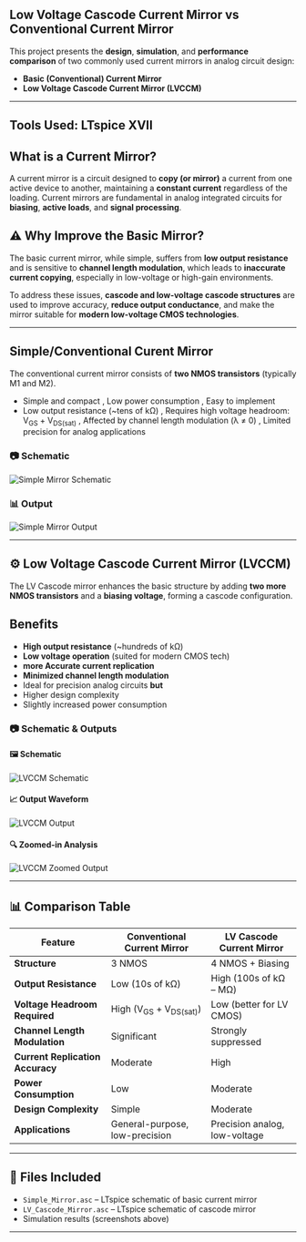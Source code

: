 ## Low Voltage Cascode Current Mirror vs Conventional Current Mirror

This project presents the **design**, **simulation**, and **performance comparison** of two commonly used current mirrors in analog circuit design:

- **Basic (Conventional) Current Mirror**
- **Low Voltage Cascode Current Mirror (LVCCM)**

---
  Tools Used: LTspice XVII
---

## What is a Current Mirror?
A current mirror is a circuit designed to **copy (or mirror)** a current from one active device to another, maintaining a **constant current** regardless of the loading. Current mirrors are fundamental in analog integrated circuits for **biasing**, **active loads**, and **signal processing**.

## ⚠ Why Improve the Basic Mirror?
The basic current mirror, while simple, suffers from **low output resistance** and is sensitive to **channel length modulation**, which leads to **inaccurate current copying**, especially in low-voltage or high-gain environments.

To address these issues, **cascode and low-voltage cascode structures** are used to improve accuracy, **reduce output conductance**, and make the mirror suitable for **modern low-voltage CMOS technologies**.

---

##  Simple/Conventional Curent Mirror

The conventional current mirror consists of **two NMOS transistors** (typically M1 and M2).
- Simple and compact
, Low power consumption
, Easy to implement
- Low output resistance (~tens of kΩ)
, Requires high voltage headroom: V<sub>GS</sub> + V<sub>DS(sat)</sub>
, Affected by channel length modulation (λ ≠ 0) ,
Limited precision for analog applications

### 📷 Schematic
![Simple Mirror Schematic](https://github.com/user-attachments/assets/3ae72718-4e3f-44d0-ad52-0d0654cdde01)

### 📊 Output
![Simple Mirror Output](https://github.com/user-attachments/assets/2ec1b732-8d0e-4806-aa48-2447b7e9586e)

---

## ⚙️ Low Voltage Cascode Current Mirror (LVCCM)

The LV Cascode mirror enhances the basic structure by adding **two more NMOS transistors** and a **biasing voltage**, forming a cascode configuration.

## Benefits
- **High output resistance** (~hundreds of kΩ)
- **Low voltage operation** (suited for modern CMOS tech)
- **more Accurate current replication**
- **Minimized channel length modulation**
- Ideal for precision analog circuits
 **but**
- Higher design complexity
- Slightly increased power consumption

### 📷 Schematic & Outputs

#### 🖼️ Schematic
![LVCCM Schematic](https://github.com/user-attachments/assets/6ab8211a-5364-4a29-ab8f-4c9ccc638119)

#### 📈 Output Waveform
![LVCCM Output](https://github.com/user-attachments/assets/c5353b65-1c7d-47f2-9696-c786e603f620)

#### 🔍 Zoomed-in Analysis
![LVCCM Zoomed Output](https://github.com/user-attachments/assets/a6edf337-26ef-4126-83f1-e93947362fcf)

---

## 📊 Comparison Table

| Feature                        | Conventional Current Mirror | LV Cascode Current Mirror |
|-------------------------------|-----------------------------|----------------------------|
| **Structure**                 | 3 NMOS                      | 4 NMOS + Biasing           |
| **Output Resistance**         | Low (10s of kΩ)             | High (100s of kΩ – MΩ)     |
| **Voltage Headroom Required** | High (V<sub>GS</sub> + V<sub>DS(sat)</sub>) | Low (better for LV CMOS)   |
| **Channel Length Modulation** | Significant                 | Strongly suppressed        |
| **Current Replication Accuracy** | Moderate                | High                       |
| **Power Consumption**         | Low                         | Moderate                   |
| **Design Complexity**         | Simple                      | Moderate                   |
| **Applications**              | General-purpose, low-precision | Precision analog, low-voltage |

---

## 📁 Files Included

- `Simple_Mirror.asc` – LTspice schematic of basic current mirror
- `LV_Cascode_Mirror.asc` – LTspice schematic of cascode mirror
- Simulation results (screenshots above)

---


